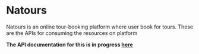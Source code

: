 # Natours
Natours is an online tour-booking platform where user book for tours. These are the APIs for consuming the resources on platform    

**The API documentation for this is in progress [here](https://documenter.getpostman.com/view/14189169/TzzDJuf4)**
